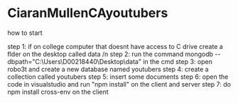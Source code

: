 # CiaranMullenCAyoutubers

how to start

step 1: if on college computer that doesnt have access to C drive create a flder on the desktop called data /n
step 2: run the command mongodb --dbpath="C:\Users\D00218440\Desktop\data" in the cmd
step 3: open robo3t and create a new database named youtubers 
step 4: create a collection called youtubers
step 5: insert some documents 
step 6: open the code in visualstudio and run "npm install" on the client and server
step 7: do npm install cross-env on the client
